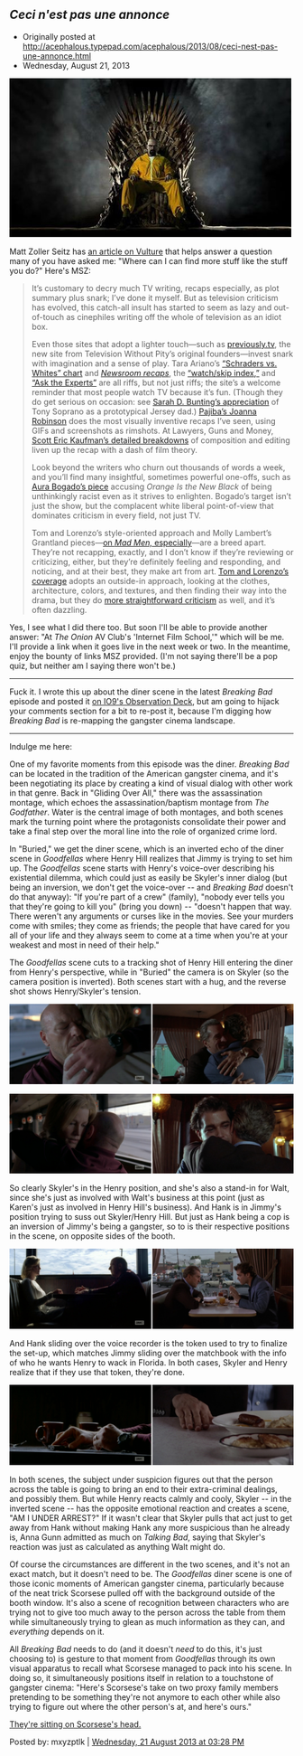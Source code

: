 ## *Ceci n'est pas une annonce*

 * Originally posted at http://acephalous.typepad.com/acephalous/2013/08/ceci-nest-pas-une-annonce.html
 * Wednesday, August 21, 2013

![Image sent to me with subject line, "This is what I think you look like." I don't know what to make of that either.](../../images/acephalous/6a00d8341c2df453ef0192aca977e2970d-500wi.jpg)

Matt Zoller Seitz has [an article on Vulture](www.vulture.com/2013/08/there-has-been-no-better-time-for-tv-criticism.html) that helps answer a question many of you have asked me: "Where can I can find more stuff like the stuff you do?" Here's MSZ:

> It’s customary to decry much TV writing, recaps especially, as  plot summary plus snark; I’ve done it myself. But as television  criticism has evolved, this catch-all insult has started to seem as lazy  and out-of-touch as cinephiles writing off the whole of television as an idiot box.
> 
> Even those sites that adopt a lighter touch—such as [previously.tv](http://previously.tv/), the new site from Television Without Pity’s original founders—invest snark with imagination and a sense of play. Tara Ariano’s [“Schraders vs. Whites” chart](http://previously.tv/breaking-bad/schraders-vs-whites/) and _[Newsroom recaps](http://previously.tv/the-newsroom/its-worth-derailing-an-editorial-meeting-about-an-extremely-sensitive-story-to-count-santas-reindeer/)_, the [“watch/skip index,”](http://previously.tv/features/watch-skip-index/) and [“Ask the Experts”](http://previously.tv/the-bridge/ask-a-man-still-recovering-from-a-vasectomy/) are all riffs, but not just riffs; the site’s a welcome reminder that  most people watch TV because it’s fun. (Though they do get serious on occasion: see [Sarah D. Bunting’s appreciation](http://previously.tv/the-sopranos/the-fini-a-salut/) of Tony Soprano as a prototypical Jersey dad.) [Pajiba’s Joanna Robinson](http://www.pajiba.com/tv\_reviews/10-things-we-learned-from-last-nights-faithtesting-episode-of-justified.php) does the most visually inventive recaps I’ve seen, using GIFs and screenshots as rimshots. At Lawyers, Guns and Money, [Scott Eric Kaufman’s detailed breakdowns](http://www.lawyersgunsmoneyblog.com/2013/05/i-still-know-that-youve-seen-that-i-saw-you-miscommunication-in-second-sons-game-of-thrones) of composition and editing liven up the recap with a dash of film theory.
> 
> Look beyond the writers who churn out thousands of words a week,  and you’ll find many insightful, sometimes powerful one-offs, such as [Aura Bogado’s piece](http://www.thenation.com/blog/175786/white-new-white) accusing _Orange Is the New Black_ of being unthinkingly racist even as it strives to enlighten. Bogado’s target isn’t just the show, but the complacent white liberal point-of-view that dominates criticism in every field, not just TV.
> 
> Tom and Lorenzo’s style-oriented approach and Molly Lambert’s Grantland pieces—[on _Mad Men,_ especially](http://www.grantland.com/blog/hollywood-prospectus/post/\_/id/79159/mad-men-week-10-things-sally-will-never-unsee)—are a breed apart. They’re not recapping, exactly, and I don’t know if  they’re reviewing or criticizing, either, but they’re definitely feeling and responding, and noticing, and at their best, they make art from art. [Tom and Lorenzo’s coverage](http://www.tomandlorenzo.com/tag/mad-style) adopts an outside-in approach, looking at the clothes, architecture,  colors, and textures, and then finding their way into the drama, but  they do [more straightforward criticism](http://www.tomandlorenzo.com/2013/06/mad-men-in-care-of.html) as well, and it’s often dazzling.

Yes, I see what I did there too. But soon I'll be able to provide another answer: "At _The Onion_ AV Club's 'Internet Film School,'" which will be me. I'll provide a link when it goes live in the next week or two. In the meantime, enjoy the bounty of links MSZ provided. (I'm not saying there'll be a pop quiz, but neither am I saying there won't be.)

		
* * *

Fuck it. I wrote this up about the diner scene in the latest _Breaking Bad_ episode and posted it [on IO9's Observation Deck](http://io9.com/indulge-me-here-one-of-my-favorite-moments-from-this-e-1178736998), but am going to hijack your comments section for a bit to re-post it, because I'm digging how _Breaking Bad_ is re-mapping the gangster cinema landscape.

--------------

Indulge me here:

One of my favorite moments from this episode was the diner. _Breaking Bad_ can be located in the tradition of the American gangster cinema, and it's been negotiating its place by creating a kind of visual dialog with other work in that genre. Back in "Gliding Over All," there was the assassination montage, which echoes the assassination/baptism montage from _The Godfather_. Water is the central image of both montages, and both scenes mark the turning point where the protagonists consolidate their power and take a final step over the moral line into the role of organized crime lord. 

In "Buried," we get the diner scene, which is an inverted echo of the diner scene in _Goodfellas_ where Henry Hill realizes that Jimmy is trying to set him up. The _Goodfellas_ scene starts with Henry's voice-over describing his existential dilemma, which could just as easily be Skyler's inner dialog (but being an inversion, we don't get the voice-over -- and _Breaking Bad_ doesn't do that anyway): "If you're part of a crew" (family), "nobody ever tells you that they're going to kill you" (bring you down) -- "doesn't happen that way. There weren't any arguments or curses like in the movies. See your murders come with smiles; they come as friends; the people that have cared for you all of your life and they always seem to come at a time when you're at your weakest and most in need of their help."

The _Goodfellas_ scene cuts to a tracking shot of Henry Hill entering the diner from Henry's perspective, while in "Buried" the camera is on Skyler (so the camera position is inverted). Both scenes start with a hug, and the reverse shot shows Henry/Skyler's tension.

![image](../../images/acephalous/18xpq5m5rzxobpng.png)

![image](../../images/acephalous/18xpqjt6sftkxpng.png)

So clearly Skyler's in the Henry position, and she's also a stand-in for Walt, since she's just as involved with Walt's business at this point (just as Karen's just as involved in Henry Hill's business). And Hank is in Jimmy's position trying to suss out Skyler/Henry Hill. But just as Hank being a cop is an inversion of Jimmy's being a gangster, so to is their respective positions in the scene, on opposite sides of the booth.

![image](../../images/acephalous/18xprluiap5q1png.png)

And Hank sliding over the voice recorder is the token used to try to finalize the set-up, which matches Jimmy sliding over the matchbook with the info of who he wants Henry to wack in Florida. In both cases, Skyler and Henry realize that if they use that token, they're done.

![image](../../images/acephalous/18xprvhrl20dwpng.png)

In both scenes, the subject under suspicion figures out that the person across the table is going to bring an end to their extra-criminal dealings, and possibly them. But while Henry reacts calmly and cooly, Skyler -- in the inverted scene -- has the opposite emotional reaction and creates a scene, "AM I UNDER ARREST?" If it wasn't clear that Skyler pulls that act just to get away from Hank without making Hank any more suspicious than he already is, Anna Gunn admitted as much on _Talking Bad_, saying that Skyler's reaction was just as calculated as anything Walt might do.

Of course the circumstances are different in the two scenes, and it's not an exact match, but it doesn't need to be. The _Goodfellas_ diner scene is one of those iconic moments of American gangster cinema, particularly because of the neat trick Scorsese pulled off with the background outside of the booth window. It's also a scene of recognition between characters who are trying not to give too much away to the person across the table from them while simultaneously trying to glean as much information as they can, and _everything_ depends on it.

All _Breaking Bad_ needs to do (and it doesn't _need_ to do this, it's just choosing to) is gesture to that moment from _Goodfellas_ through its own visual apparatus to recall what Scorsese managed to pack into his scene. In doing so, it simultaneously positions itself in relation to a touchstone of gangster cinema: "Here's Scorsese's take on two proxy family members pretending to be something they're not anymore to each other while also trying to figure out where the other person's at, and here's ours."  

[They're sitting on Scorsese's head.](https://www.youtube.com/watch?feature=player\_embedded&v=AHipVDMR1zQ)

Posted by: mxyzptlk | [Wednesday, 21 August 2013 at 03:28 PM](http://acephalous.typepad.com/acephalous/2013/08/ceci-nest-pas-une-annonce.html?cid=6a00d8341c2df453ef019104e0fce5970c#comment-6a00d8341c2df453ef019104e0fce5970c)

